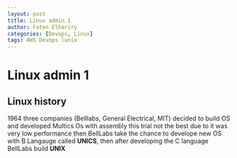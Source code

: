 ```yaml
---
layout: post
title: Linux admin 1
author: Faten Elhariry
categories: [Devops, Linux]
tags: AWS Devops lunix
---
```

# Linux admin 1 

## Linux history 
  1964 three companies (Belllabs, General Electrical, MIT) decided to build OS and developed Multics Os with assembly this trial not the best due to it was very low performance 
  then BellLabs take the chance to develope new OS with B Langauge called **UNICS**, then after developing the C language BellLabs build **UNIX**